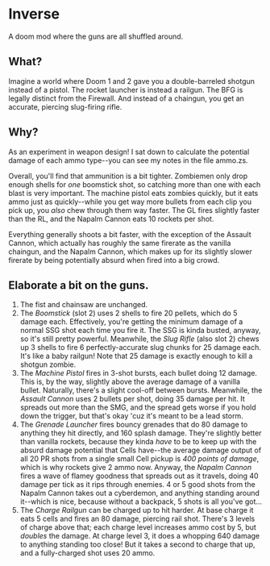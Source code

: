 # Inverse
A doom mod where the guns are all shuffled around.

## What?
Imagine a world where Doom 1 and 2 gave you a double-barreled shotgun instead of a pistol. The rocket launcher is instead a railgun. The BFG is legally distinct from the Firewall. And instead of a chaingun, you get an accurate, piercing slug-firing rifle.

## Why?
As an experiment in weapon design! I sat down to calculate the potential damage of each ammo type--you can see my notes in the file ammo.zs.

Overall, you'll find that ammunition is a bit tighter. Zombiemen only drop enough shells for *one* boomstick shot, so catching more than one with each blast is very important. The machine pistol eats zombies quickly, but it eats ammo just as quickly--while you get way more bullets from each clip you pick up, you *also* chew through them way faster. The GL fires slightly faster than the RL, and the Napalm Cannon eats 10 rockets per shot.

Everything generally shoots a bit faster, with the exception of the Assault Cannon, which actually has roughly the same firerate as the vanilla chaingun, and the Napalm Cannon, which makes up for its slightly slower firerate by being potentially absurd when fired into a big crowd.

## Elaborate a bit on the guns.

1. The fist and chainsaw are unchanged.
2. The *Boomstick* (slot 2) uses 2 shells to fire 20 pellets, which do 5 damage each. Effectively, you're getting the minimum damage of a normal SSG shot each time you fire it. The SSG is kinda busted, anyway, so it's still pretty powerful. Meanwhile, the *Slug Rifle* (also slot 2) chews up 3 shells to fire 6 perfectly-accurate slug chunks for 25 damage each. It's like a baby railgun! Note that 25 damage is exactly enough to kill a shotgun zombie.
3. The *Machine Pistol* fires in 3-shot bursts, each bullet doing 12 damage. This is, by the way, slightly above the average damage of a vanilla bullet. Naturally, there's a slight cool-off between bursts. Meanwhile, the *Assault Cannon* uses 2 bullets per shot, doing 35 damage per hit. It spreads out more than the SMG, and the spread gets worse if you hold down the trigger, but that's okay 'cuz it's meant to be a lead storm.
4. The *Grenade Launcher* fires bouncy grenades that do 80 damage to anything they hit directly, and 160 splash damage. They're slightly better than vanilla rockets, because they kinda *have* to be to keep up with the absurd damage potential that Cells have--the average damage output of all 20 PR shots from a single small Cell pickup is *400 points of damage*, which is why rockets give 2 ammo now. Anyway, the *Napalm Cannon* fires a wave of flamey goodness that spreads out as it travels, doing 40 damage per tick as it rips through enemies. 4 or 5 good shots from the Napalm Cannon takes out a cyberdemon, and anything standing around it--which is nice, because without a backpack, 5 shots is all you've got...
5. The *Charge Railgun* can be charged up to hit harder. At base charge it eats 5 cells and fires an 80 damage, piercing rail shot. There's 3 levels of charge above that; each charge level increases ammo cost by 5, but *doubles* the damage. At charge level 3, it does a whopping 640 damage to anything standing too close! But it takes a second to charge that up, and a fully-charged shot uses 20 ammo.
